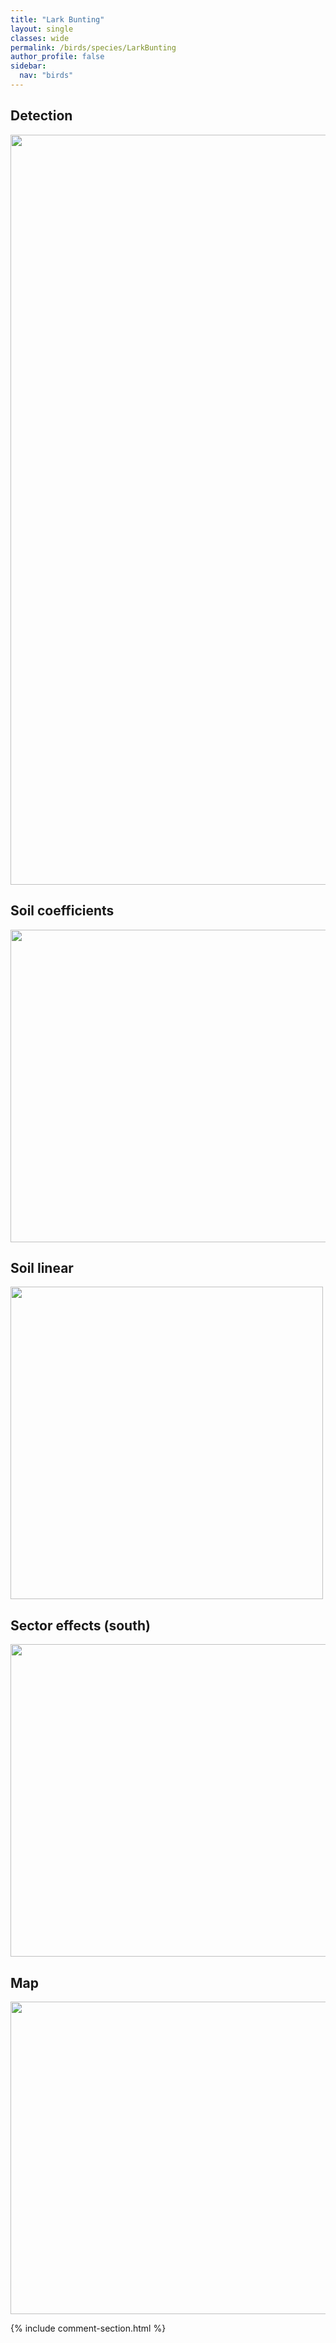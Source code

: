 ```yaml
---
title: "Lark Bunting"
layout: single
classes: wide
permalink: /birds/species/LarkBunting
author_profile: false
sidebar:
  nav: "birds"
---
```


<h2>Detection</h2>

<a href="https://drive.google.com/uc?export=view&id=1lau0CGpteLsSC4IvYsY6g1M4bbGZWwiQ">
<img src="https://drive.google.com/uc?export=view&id=1lau0CGpteLsSC4IvYsY6g1M4bbGZWwiQ" height = "1200" width = "800">
</a>

<h2>Soil coefficients</h2>

<a href="https://drive.google.com/uc?export=view&id=1Zjx2AlP6TmTjjHD7GkeQ91tiFJG_qJol">
<img src="https://drive.google.com/uc?export=view&id=1Zjx2AlP6TmTjjHD7GkeQ91tiFJG_qJol" height = "500" width = "1000">
</a>

<h2>Soil linear</h2>

<a href="https://drive.google.com/uc?export=view&id=1N9WMhOtJ-kfSoMoYP5UXRlMDo99QOTvy">
<img src="https://drive.google.com/uc?export=view&id=1N9WMhOtJ-kfSoMoYP5UXRlMDo99QOTvy" height = "500" width = "500">
</a>

<h2>Sector effects (south)</h2>

<a href="https://drive.google.com/uc?export=view&id=1QxXdXoJOjqqbMiEV4rxb2uYpSIzkBGxx">
<img src="https://drive.google.com/uc?export=view&id=1QxXdXoJOjqqbMiEV4rxb2uYpSIzkBGxx" height = "500" width = "1000">
</a>

<h2>Map</h2>

<a href="https://drive.google.com/uc?export=view&id=1aTUypeCYqOC_voJYniIwQSOVq-yAOfaN">
<img src="https://drive.google.com/uc?export=view&id=1aTUypeCYqOC_voJYniIwQSOVq-yAOfaN" height = "500" width = "1500">
</a>

{% include comment-section.html %}

